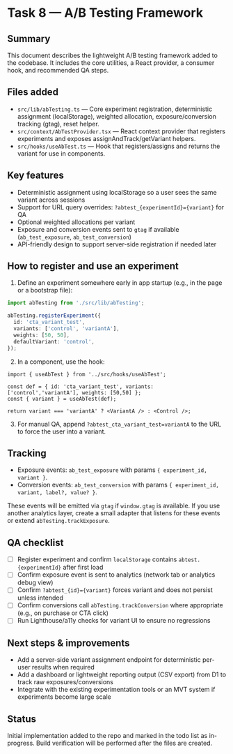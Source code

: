 # Task 8 — A/B Testing Framework

Summary
-------
This document describes the lightweight A/B testing framework added to the codebase. It includes the core utilities, a React provider, a consumer hook, and recommended QA steps.

Files added
-----------
- `src/lib/abTesting.ts` — Core experiment registration, deterministic assignment (localStorage), weighted allocation, exposure/conversion tracking (gtag), reset helper.
- `src/context/AbTestProvider.tsx` — React context provider that registers experiments and exposes assignAndTrack/getVariant helpers.
- `src/hooks/useAbTest.ts` — Hook that registers/assigns and returns the variant for use in components.

Key features
------------
- Deterministic assignment using localStorage so a user sees the same variant across sessions
- Support for URL query overrides: `?abtest_{experimentId}={variant}` for QA
- Optional weighted allocations per variant
- Exposure and conversion events sent to `gtag` if available (`ab_test_exposure`, `ab_test_conversion`)
- API-friendly design to support server-side registration if needed later

How to register and use an experiment
------------------------------------
1. Define an experiment somewhere early in app startup (e.g., in the page or a bootstrap file):

```ts
import abTesting from './src/lib/abTesting';

abTesting.registerExperiment({
  id: 'cta_variant_test',
  variants: ['control', 'variantA'],
  weights: [50, 50],
  defaultVariant: 'control',
});
```

2. In a component, use the hook:

```tsx
import { useAbTest } from '../src/hooks/useAbTest';

const def = { id: 'cta_variant_test', variants: ['control','variantA'], weights: [50,50] };
const { variant } = useAbTest(def);

return variant === 'variantA' ? <VariantA /> : <Control />;
```

3. For manual QA, append `?abtest_cta_variant_test=variantA` to the URL to force the user into a variant.

Tracking
--------
- Exposure events: `ab_test_exposure` with params `{ experiment_id, variant }`.
- Conversion events: `ab_test_conversion` with params `{ experiment_id, variant, label?, value? }`.

These events will be emitted via `gtag` if `window.gtag` is available. If you use another analytics layer, create a small adapter that listens for these events or extend `abTesting.trackExposure`.

QA checklist
------------
- [ ] Register experiment and confirm `localStorage` contains `abtest.{experimentId}` after first load
- [ ] Confirm exposure event is sent to analytics (network tab or analytics debug view)
- [ ] Confirm `?abtest_{id}={variant}` forces variant and does not persist unless intended
- [ ] Confirm conversions call `abTesting.trackConversion` where appropriate (e.g., on purchase or CTA click)
- [ ] Run Lighthouse/a11y checks for variant UI to ensure no regressions

Next steps & improvements
-------------------------
- Add a server-side variant assignment endpoint for deterministic per-user results when required
- Add a dashboard or lightweight reporting output (CSV export) from D1 to track raw exposures/conversions
- Integrate with the existing experimentation tools or an MVT system if experiments become large scale

Status
------
Initial implementation added to the repo and marked in the todo list as in-progress. Build verification will be performed after the files are created.
